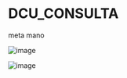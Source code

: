 # DCU_CONSULTA

meta mano


![image](https://user-images.githubusercontent.com/68973717/231909428-7e7610f2-11d2-416b-a0ee-2917dabb8618.png)


![image](https://user-images.githubusercontent.com/68973717/231909511-0a390d8c-d817-4ad5-acc0-b3c9f85a027d.png)
